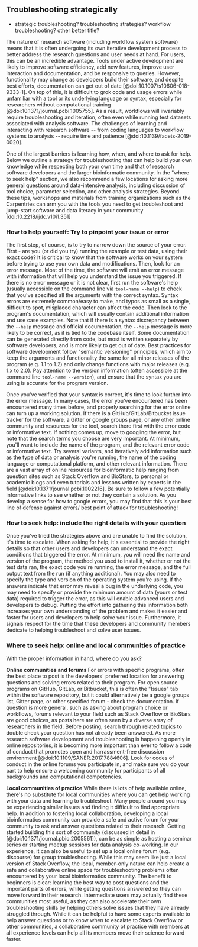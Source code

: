 ## Troubleshooting strategically
 - strategic troubleshooting? troubleshooting strategies? workflow troubleshooting? other better title?

The nature of research software (including workflow system software) means that it is often undergoing its own iterative development process to better address the research questions and user needs at hand.
For users, this can be an incredible advantage.
Tools under active development are likely to improve software efficiency, add new features, improve user interaction and documentation, and be responsive to queries.
However, functionality may change as developers build their software, and despite best efforts, documentation can get out of date [@doi:10.1007/s10606-018-9333-1].
On top of this, it is difficult to grok code and usage errors while unfamiliar with a tool or its underlying language or syntax, especially for researchers without computational training [@doi:10.1371/journal.pcbi.1005755].
As a result, workflows will invariably require troubleshooting and iteration, often even while running test datasets associated with analysis software.
The challenges of learning and interacting with research software -- from coding languages to workflow systems to analysis -- require time and patience [@doi:10.1139/facets-2019-0020].

One of the largest barriers is learning how, when, and where to ask for help.
Below we outline a strategy for troubleshooting that can help build your own knowledge while respecting both your own time and that of research software developers and the larger bioinformatic community.
In the "where to seek help" section, we also recommend a few locations for asking more general questions around data-intensive analysis, including discussion of tool choice, parameter selection, and other analysis strategies.
Beyond these tips, workshops and materials from training organizations such as the Carpentries can arm you with the tools you need to get troubleshoot and jump-start software and data literacy in your community [doi:10.2218/ijdc.v10i1.351]

### How to help yourself: Try to pinpoint your issue or error

The first step, of course, is to try to narrow down the source of your error.
First - are you (or did you try) running the example or test data, using their exact code?
It is critical to know that the software works on your system before trying to use your own data and modifications.
Then, look for an error message.
Most of the time, the software will emit an error message with information that will help you understand the issue you triggered.
If there is no error message or it is not clear, first run the software's help (usually accessible on the command line via `tool-name --help`) to check that you've specified all the arguments with the correct syntax.
Syntax errors are extremely common/easy to make, and typos as small as a single, difficult to spot, misplaced character can affect the code.
Then look to the program's documentation, which will usually contain additional information and use case examples. Note that if there is a syntax discrepancy between the `--help` message and official documentation, the `--help` message is more likely to be correct, as it is tied to the codebase itself. Some documentation can be generated directly from code, but most is written separately by software developers, and is more likely to get out of date.
Best practices for software development follow "semantic versioning" principles, which aim to keep the arguments and functionality the same for all minor releases of the program (e.g. 1.1 to 1.2) and only change functions with major releases (e.g. 1.x to 2.0).
Pay attention to the version information (often accessible at the command line `tool-name --version`), and ensure that the syntax you are using is accurate for the program version.

Once you've verified that your syntax is correct, it's time to look further into the error message.
In many cases, the error you've encountered has been encountered many times before, and properly searching for the error online can turn up a working solution.
If there is a GitHub/GitLab/Bitbucket issue tracker for the software, a Gitter or google groups page, or any other online community and resources for the tool, search there first with the error code or informative text.
If nothing comes up, move to googling the error, but note that the search terms you choose are very important.
At minimum, you'll want to include the name of the program, and the relevant error code or informative text.
Try several variants, and iteratively add information such as the type of data or analysis you're running, the name of the coding language or computational platform, and other relevant information.
There are a vast array of online resources for bioinformatic help ranging from question sites such as Stack Overflow and BioStars, to personal or academic blogs and even tutorials and lessons written by experts in the field [@doi:10.1371/journal.pcbi.1002216].
Be sure to follow a few potentially informative links to see whether or not they contain a solution.
As you develop a sense for how to google errors, you may find that this is your best line of defense against errors/ best point of attack for troubleshooting!

### How to seek help: include the right details with your question

Once you've tried the strategies above and are unable to find the solution, it's time to escalate.
When asking for help, it's essential to provide the right details so that other users and developers can understand the exact conditions that triggered the error.
At minimum, you will need the name and version of the program, the method you used to install it, whether or not the test data ran, the exact code you're running, the error message, and the full output text from the run (if anything additional).
You may also need to specify the type and version of the operating system you're using.
If the answers indicate that error may reveal a bug in the underlying code, you may need to specify or provide the minimum amount of data (yours or test data) required to trigger the error, as this will enable advanced users and developers to debug.
Putting the effort into gathering this information both increases your own understanding of the problem and makes it easier and faster for users and developers to help solve your issue.
Furthermore, it signals respect for the time that these developers and community members dedicate to helping troubleshoot and solve user issues.

### Where to seek help: online and local communities of practice

With the proper information in hand, where do you ask?

**Online communities and forums**
For errors with specific programs, often the best place to post is the developers' preferred location for answering questions and solving errors related to their program.
For open source programs on GitHub, GitLab, or Bitbucket, this is often the "Issues" tab within the software repository, but it could alternatively be a google groups list, Gitter page, or other specified forum - check the documentation.
If question is more general, such as asking about program choice or workflows, forums relevant to your field such as Stack Overflow or BioStars are good choices, as posts here are often seen by a diverse array of researchers in the field.
Before posting, search through related topics to double check your question has not already been answered.
As more research software development and troubleshooting is happening openly in online repositories, it is becoming more important than ever to follow a code of conduct that promotes open and harrassment-free discussion environment [@doi:10.1109/SANER.2017.7884606].
Look for codes of conduct in the online forums you participate in, and make sure you do your part to help ensure a welcoming community for participants of all backgrounds and computational competencies.

**Local communities of practice**
While there is lots of help available online, there's no substitute for local communities where you can get help working with your data and learning to troubleshoot.
Many people around you may be experiencing similar issues and finding it difficult to find appropriate help.
In addition to fostering local collaboration, developing a local bioinformatics community can provide a safe and active forum for your community to ask and answer questions related to their research.
Getting started building this sort of community (discussed in detail in [@doi:10.1371/journal.pbio.2005561]), can be as simple as hosting a seminar series or starting meetup sessions for data analysis co-working.
In our experience, it can also be useful to set up a local online forum (e.g. discourse) for group troubleshooting.
While this may seem like just a local version of Stack Overflow, the local, member-only nature can help create a safe and collaborative online space for troubleshooting problems often encountered by your local bioinformatics community.
The benefit to beginners is clear: learning the best way to post questions and the important parts of errors, while getting questions answered so they can move forward in their research.
Intermediate users may actually find these communities most useful, as they can also accelerate their own troubleshooting skills by helping others solve issues that they have already struggled through.
While it can be helpful to have some experts available to help answer questions or to know when to escalate to Stack Overflow or other communities, a collaborative community of practice with members at all experience levels can help all its members move their science forward faster.
